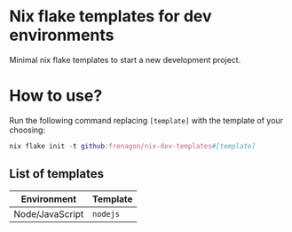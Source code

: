 # Nix flake templates for dev environments
Minimal nix flake templates to start a new development project.

# How to use?
Run the following command replacing `[template]` with the template of your choosing:
``` nix
nix flake init -t github:frenagon/nix-dev-templates#[template]
```
## List of templates
| Environment | Template |
| -------------- | --------------- |
| Node/JavaScript | `nodejs` |
